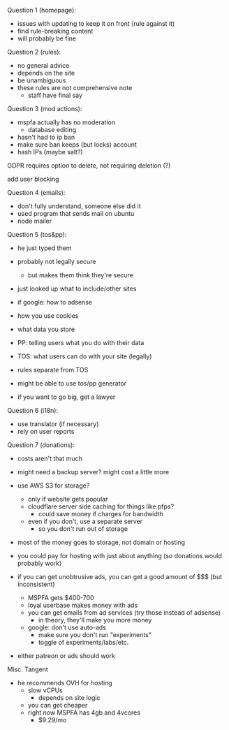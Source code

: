 Question 1 (homepage):
- issues with updating to keep it on front (rule against it)
- find rule-breaking content
- will probably be fine

Question 2 (rules):
- no general advice
- depends on the site
- be unambiguous
- these rules are not comprehensive note
	- staff have final say

Question 3 (mod actions):
- mspfa actually has no moderation
	- database editing
- hasn't had to ip ban
- make sure ban keeps (but locks) account
- hash IPs (maybe salt?)

GDPR requires option to delete, not requiring deletion (?)

add user blocking

Question 4 (emails):
- don't fully understand, someone else did it
- used program that sends mail on ubuntu 
- node mailer

Question 5 (tos&pp):
- he just typed them
- probably not legally secure
	- but makes them think they're secure
- just looked up what to include/other sites
- if google: how to adsense

- how you use cookies
- what data you store
- PP: telling users what you do with their data
- TOS: what users can do with your site (legally)
- rules separate from TOS

- might be able to use tos/pp generator
- if you want to go big, get a lawyer

Question 6 (i18n):
- use translator (if necessary)
- rely on user reports

Question 7 (donations):
- costs aren't that much
- might need a backup server? might cost a little more
- use AWS S3 for storage?
	- only if website gets popular
	- cloudflare server side caching for things like pfps?
		- could save money if charges for bandwidth
	- even if you don't, use a separate server
		- so you don't run out of storage
- most of the money goes to storage, not domain or hosting
- you could pay for hosting with just about anything (so donations would probably work)

- if you can get unobtrusive ads, you can get a good amount of $$$ (but inconsistent)
	- MSPFA gets $400-700
	- loyal userbase makes money with ads
	- you can get emails from ad services (try those instead of adsense)
		- in theory, they'll make you more money
	- google: don't use auto-ads
		- make sure you don't run "experiments"
		- toggle of experiments/labs/etc.

- either patreon or ads should work


Misc. Tangent
- he recommends OVH for hosting
	- slow vCPUs
		- depends on site logic
	- you can get cheaper
	- right now MSPFA has 4gb and 4vcores
		- $9.29/mo
